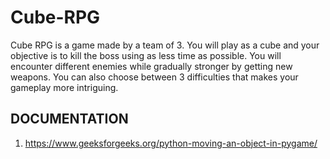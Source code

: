 # Cube-RPG <br/>
Cube RPG is a game made by a team of 3. You will play as a cube and your objective is to kill the boss using as less time as possible. You will encounter different enemies while gradually stronger by getting new weapons. You can also choose between 3 difficulties that makes your gameplay more intriguing.
 
## DOCUMENTATION<br/>
1. https://www.geeksforgeeks.org/python-moving-an-object-in-pygame/
